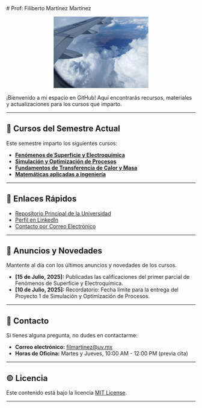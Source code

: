 <link rel="stylesheet" href="/assets/css/style.scss">
# Prof: Filiberto Martínez Martínez

<p align="center">
  <img src="images/banner1.jpg" alt="Banner Profesor Ingeniería Química" width="50%">
</p>
¡Bienvenido a mi espacio en GitHub! Aquí encontrarás recursos, materiales y actualizaciones para los cursos que imparto.

---

## 📖 Cursos del Semestre Actual

Este semestre imparto los siguientes cursos:

* [**Fenómenos de Superficie y Electroquímica**](fenomenos-superficie.md)
* [**Simulación y Optimización de Procesos**](simulacion-optimizacion.md)
* [**Fundamentos de Transferencia de Calor y Masa**](transferencia-calor-masa.md)
* [**Matemáticas aplicadas a ingeniería**](Matemáticas-Maestría.md)

---

## 🔗 Enlaces Rápidos

* [Repositorio Principal de la Universidad](https://www.uv.mx/cq/)
* [Perfil en LinkedIn](https://www.linkedin.com/in/tu-perfil)
* [Contacto por Correo Electrónico](mailto:filmartinez@uv.mx)

---

## 📢 Anuncios y Novedades

Mantente al día con los últimos anuncios y novedades de los cursos.

* **[15 de Julio, 2025]:** Publicadas las calificaciones del primer parcial de Fenómenos de Superficie y Electroquímica.
* **[10 de Julio, 2025]:** Recordatorio: Fecha límite para la entrega del Proyecto 1 de Simulación y Optimización de Procesos.

---

## 📧 Contacto

Si tienes alguna pregunta, no dudes en contactarme:

* **Correo electrónico:** filmartinez@uv.mx
* **Horas de Oficina:** Martes y Jueves, 10:00 AM - 12:00 PM (previa cita)

---

## ©️ Licencia

Este contenido está bajo la licencia [MIT License](https://opensource.org/licenses/MIT).

---
